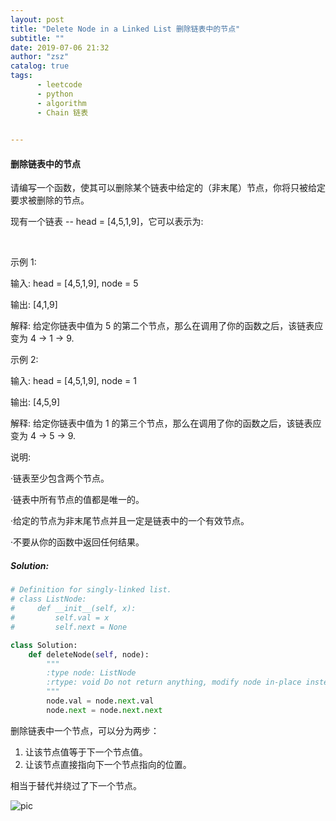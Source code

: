 ```yaml
---
layout: post
title: "Delete Node in a Linked List 删除链表中的节点"
subtitle: ""
date: 2019-07-06 21:32
author: "zsz"
catalog: true
tags: 
      - leetcode
      - python
      - algorithm
      - Chain 链表
      

---
```







#### 删除链表中的节点

请编写一个函数，使其可以删除某个链表中给定的（非末尾）节点，你将只被给定要求被删除的节点。

现有一个链表 -- head = [4,5,1,9]，它可以表示为:



 

示例 1:

输入: head = [4,5,1,9], node = 5

输出: [4,1,9]

解释: 给定你链表中值为 5 的第二个节点，那么在调用了你的函数之后，该链表应变为 4 -> 1 -> 9.

示例 2:

输入: head = [4,5,1,9], node = 1

输出: [4,5,9]

解释: 给定你链表中值为 1 的第三个节点，那么在调用了你的函数之后，该链表应变为 4 -> 5 -> 9.
 

说明:

·链表至少包含两个节点。

·链表中所有节点的值都是唯一的。

·给定的节点为非末尾节点并且一定是链表中的一个有效节点。

·不要从你的函数中返回任何结果。















##### Solution:

```python
# Definition for singly-linked list.
# class ListNode:
#     def __init__(self, x):
#         self.val = x
#         self.next = None

class Solution:
    def deleteNode(self, node):
        """
        :type node: ListNode
        :rtype: void Do not return anything, modify node in-place instead.
        """
        node.val = node.next.val
        node.next = node.next.next                
```
删除链表中一个节点，可以分为两步：

1. 让该节点值等于下一个节点值。
2. 让该节点直接指向下一个节点指向的位置。

相当于替代并绕过了下一个节点。


![pic](http://ww2.sinaimg.cn/large/006tNc79gy1g4qbcztpghj30tg06odgq.jpg)


